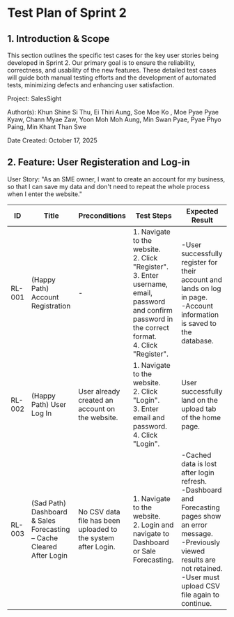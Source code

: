 # Test Plan of Sprint 2


## 1. Introduction & Scope

This section outlines the specific test cases for the key user stories being developed in Sprint 2. Our primary goal is to ensure the reliability, correctness, and usability of the new features. These detailed test cases will guide both manual testing efforts and the development of automated tests, minimizing defects and enhancing user satisfaction.

Project: SalesSight

Author(s): Khun Shine Si Thu, Ei Thiri Aung, Soe Moe Ko , Moe Pyae Pyae Kyaw, Chann Myae Zaw, Yoon Moh Moh Aung, Min Swan Pyae, Pyae Phyo Paing, Min Khant Than Swe

Date Created: October 17, 2025



## 2. Feature: User Registeration and Log-in

User Story: "As an SME owner, I want to create an account for my business, so that I can save my data and don't need to repeat the whole process when I enter the website."


| ID      | Title                | Preconditions | Test Steps                     | Expected Result                                  |
|---------|----------------------|------------------------|------------------------------------|--------------------------------------------------|
| RL-001  | (Happy Path) Account Registration           | -                 | 1. Navigate to the website.<br/>2. Click "Register".<br/>3. Enter username, email, password and confirm password in the correct format.<br/>4. Click "Register".                  | -User successfully register for their account and lands on log in page.<br/>-Account information is saved to the database.|
| RL-002  | (Happy Path) User Log In           | User already created an account on the website.                 | 1. Navigate to the website.<br/>2. Click "Login".<br/>3. Enter email and password.<br/>4. Click "Login".                  | User successfully land on the upload tab of the home page. |
| RL-003  | (Sad Path) Dashboard & Sales Forecasting – Cache Cleared After Login          | No CSV data file has been uploaded to the system after Login.                 | 1. Navigate to the website.<br/>2. Login and navigate to Dashboard or Sale Forecasting.                  | -Cached data is lost after login refresh.<br/>-Dashboard and Forecasting pages show an error message.<br/>-Previously viewed results are not retained.<br/>-User must upload CSV file again to continue.     |

